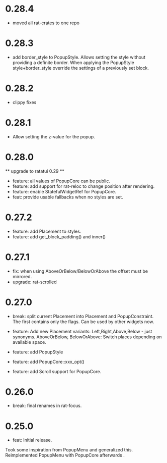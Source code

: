 # 0.28.4

* moved all rat-crates to one repo

# 0.28.3

* add border_style to PopupStyle. Allows setting the style
  without providing a definite border. When applying the PopupStyle
  style+border_style override the settings of a previously set block.

# 0.28.2

* clippy fixes

# 0.28.1

* Allow setting the z-value for the popup.

# 0.28.0

** upgrade to ratatui 0.29 **

* feature: all values of PopupCore can be public.
* feature: add support for rat-reloc to change position after rendering.
* feature: enable StatefulWidgetRef for PopupCore.
* feat: provide usable fallbacks when no styles are set.

# 0.27.2

* feature: add Placement to styles.
* feature: add get_block_padding() and inner()

# 0.27.1

* fix: when using AboveOrBelow/BelowOrAbove the offset must be mirrored.
* upgrade: rat-scrolled

# 0.27.0

* break: split current Placement into Placement and PopupConstraint.  
  The first contains only the flags. Can be used by other widgets now.

* feature: Add new Placement variants: Left,Right,Above,Below - just synonyms.
  AboveOrBelow, BelowOrAbove: Switch places depending on available space.

* feature: add PopupStyle
* feature: add PopupCore::xxx_opt()
* feature: add Scroll support for PopupCore.

# 0.26.0

* break: final renames in rat-focus.

# 0.25.0

* feat: Initial release.

Took some inspiration from PopupMenu and generalized this.
Reimplemented PopupMenu with PopupCore afterwards . 
